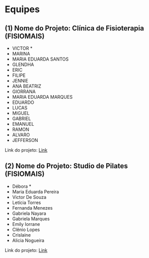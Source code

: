 # Equipes

## (1) Nome do Projeto: Clínica de Fisioterapia (FISIOMAIS)

- VICTOR \*
- MARINA
- MARIA EDUARDA SANTOS
- GLENDHA
- ERIC
- FILIPE
- JENNIE
- ANA BEATRIZ
- GIORRANA
- MARIA EDUARDA MARQUES
- EDUARDO
- LUCAS
- MIGUEL 
- GABRIEL
- EMANUEL
- RAMON
- ALVARO
- JEFFERSON

Link do projeto: [Link]()


## (2) Nome do Projeto: Studio de Pilates (FISIOMAIS)

- Débora \*
- Maria Eduarda Pereira
- Victor De Souza
- Letícia Torres
- Fernanda Menezes
- Gabriela Nayara
- Gabriela Marques
- Emily Iorrane
- Clênio Lopes
- Crislaine
- Alicia Nogueira

Link do projeto: [Link]()